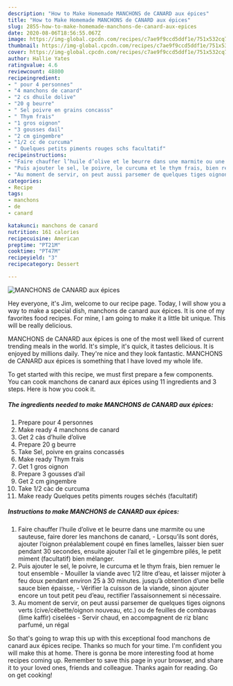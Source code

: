 ```yaml
---
description: "How to Make Homemade MANCHONS de CANARD aux épices"
title: "How to Make Homemade MANCHONS de CANARD aux épices"
slug: 2855-how-to-make-homemade-manchons-de-canard-aux-epices
date: 2020-08-06T18:56:55.067Z
image: https://img-global.cpcdn.com/recipes/c7ae9f9ccd5ddf1e/751x532cq70/manchons-de-canard-aux-epices-photo-principale-de-la-recette.jpg
thumbnail: https://img-global.cpcdn.com/recipes/c7ae9f9ccd5ddf1e/751x532cq70/manchons-de-canard-aux-epices-photo-principale-de-la-recette.jpg
cover: https://img-global.cpcdn.com/recipes/c7ae9f9ccd5ddf1e/751x532cq70/manchons-de-canard-aux-epices-photo-principale-de-la-recette.jpg
author: Hallie Yates
ratingvalue: 4.6
reviewcount: 48800
recipeingredient:
- " pour 4 personnes"
- "4 manchons de canard"
- "2 cs dhuile dolive"
- "20 g beurre"
- " Sel poivre en grains concasss"
- " Thym frais"
- "1 gros oignon"
- "3 gousses dail"
- "2 cm gingembre"
- "1/2 cc de curcuma"
- " Quelques petits piments rouges schs facultatif"
recipeinstructions:
- "Faire chauffer l’huile d’olive et le beurre dans une marmite ou une sauteuse, faire dorer les manchons de canard,  Lorsqu’ils sont dorés, ajouter l’oignon préalablement coupé en fines lamelles, laisser bien suer pendant 30 secondes, ensuite ajouter l’ail et le gingembre pilés, le petit miment (facultatif) bien mélanger."
- "Puis ajouter le sel, le poivre, le curcuma et le thym frais, bien remuer le tout ensemble  Mouiller la viande avec 1/2 litre d’eau, et laisser mijoter à feu doux pendant environ 25 à 30 minutes. jusqu’à obtention d’une belle sauce bien épaisse,  Vérifier la cuisson de la viande, sinon ajouter encore un tout petit peu d’eau, rectifier l’assaisonnement si nécessaire."
- "Au moment de servir, on peut aussi parsemer de quelques tiges oignons verts (cive/cébette/oignon nouveau, etc.) ou de feuilles de combavas (lime kaffir) ciselées Servir chaud, en accompagnent de riz blanc parfumé, un régal"
categories:
- Recipe
tags:
- manchons
- de
- canard

katakunci: manchons de canard 
nutrition: 161 calories
recipecuisine: American
preptime: "PT21M"
cooktime: "PT47M"
recipeyield: "3"
recipecategory: Dessert

---
```



![MANCHONS de CANARD aux épices](https://img-global.cpcdn.com/recipes/c7ae9f9ccd5ddf1e/751x532cq70/manchons-de-canard-aux-epices-photo-principale-de-la-recette.jpg)

Hey everyone, it's Jim, welcome to our recipe page. Today, I will show you a way to make a special dish, manchons de canard aux épices. It is one of my favorites food recipes. For mine, I am going to make it a little bit unique. This will be really delicious.



MANCHONS de CANARD aux épices is one of the most well liked of current trending meals in the world. It's simple, it's quick, it tastes delicious. It is enjoyed by millions daily. They're nice and they look fantastic. MANCHONS de CANARD aux épices is something that I have loved my whole life.


To get started with this recipe, we must first prepare a few components. You can cook manchons de canard aux épices using 11 ingredients and 3 steps. Here is how you cook it.

<!--inarticleads1-->

##### The ingredients needed to make MANCHONS de CANARD aux épices:

1. Prepare  pour 4 personnes
1. Make ready 4 manchons de canard
1. Get 2 càs d’huile d’olive
1. Prepare 20 g beurre
1. Take  Sel, poivre en grains concassés
1. Make ready  Thym frais
1. Get 1 gros oignon
1. Prepare 3 gousses d’ail
1. Get 2 cm gingembre
1. Take 1/2 càc de curcuma
1. Make ready  Quelques petits piments rouges séchés (facultatif)




<!--inarticleads2-->

##### Instructions to make MANCHONS de CANARD aux épices:

1. Faire chauffer l’huile d’olive et le beurre dans une marmite ou une sauteuse, faire dorer les manchons de canard,  - Lorsqu’ils sont dorés, ajouter l’oignon préalablement coupé en fines lamelles, laisser bien suer pendant 30 secondes, ensuite ajouter l’ail et le gingembre pilés, le petit miment (facultatif) bien mélanger.
1. Puis ajouter le sel, le poivre, le curcuma et le thym frais, bien remuer le tout ensemble  - Mouiller la viande avec 1/2 litre d’eau, et laisser mijoter à feu doux pendant environ 25 à 30 minutes. jusqu’à obtention d’une belle sauce bien épaisse,  - Vérifier la cuisson de la viande, sinon ajouter encore un tout petit peu d’eau, rectifier l’assaisonnement si nécessaire.
1. Au moment de servir, on peut aussi parsemer de quelques tiges oignons verts (cive/cébette/oignon nouveau, etc.) ou de feuilles de combavas (lime kaffir) ciselées - Servir chaud, en accompagnent de riz blanc parfumé, un régal




So that's going to wrap this up with this exceptional food manchons de canard aux épices recipe. Thanks so much for your time. I'm confident you will make this at home. There is gonna be more interesting food at home recipes coming up. Remember to save this page in your browser, and share it to your loved ones, friends and colleague. Thanks again for reading. Go on get cooking!
